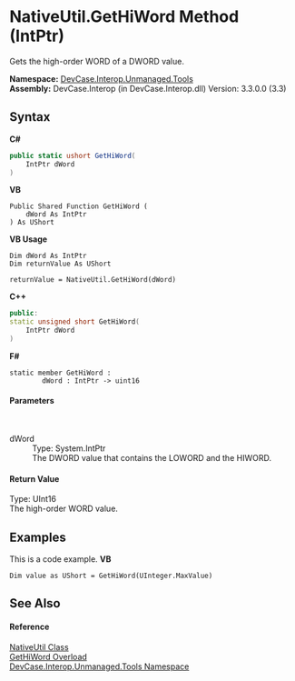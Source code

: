 # NativeUtil.GetHiWord Method (IntPtr)
 

Gets the high-order WORD of a DWORD value.

**Namespace:**&nbsp;<a href="N_DevCase_Interop_Unmanaged_Tools">DevCase.Interop.Unmanaged.Tools</a><br />**Assembly:**&nbsp;DevCase.Interop (in DevCase.Interop.dll) Version: 3.3.0.0 (3.3)

## Syntax

**C#**<br />
``` C#
public static ushort GetHiWord(
	IntPtr dWord
)
```

**VB**<br />
``` VB
Public Shared Function GetHiWord ( 
	dWord As IntPtr
) As UShort
```

**VB Usage**<br />
``` VB Usage
Dim dWord As IntPtr
Dim returnValue As UShort

returnValue = NativeUtil.GetHiWord(dWord)
```

**C++**<br />
``` C++
public:
static unsigned short GetHiWord(
	IntPtr dWord
)
```

**F#**<br />
``` F#
static member GetHiWord : 
        dWord : IntPtr -> uint16 

```


#### Parameters
&nbsp;<dl><dt>dWord</dt><dd>Type: System.IntPtr<br />The DWORD value that contains the LOWORD and the HIWORD.</dd></dl>

#### Return Value
Type: UInt16<br />The high-order WORD value.

## Examples
This is a code example. 
**VB**<br />
``` VB
Dim value as UShort = GetHiWord(UInteger.MaxValue)
```


## See Also


#### Reference
<a href="T_DevCase_Interop_Unmanaged_Tools_NativeUtil">NativeUtil Class</a><br /><a href="Overload_DevCase_Interop_Unmanaged_Tools_NativeUtil_GetHiWord">GetHiWord Overload</a><br /><a href="N_DevCase_Interop_Unmanaged_Tools">DevCase.Interop.Unmanaged.Tools Namespace</a><br />